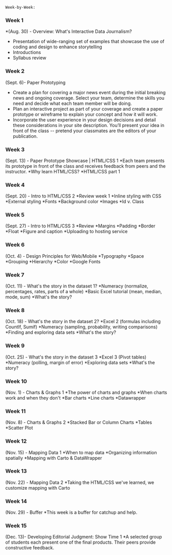 ```
Week-by-Week:
```


### Week 1 
*(Aug. 30) - Overview: What's Interactive Data Journalism?
* Presentation of wide-ranging set of examples that showcase the use of coding and design to enhance storytelling
* Introductions
* Syllabus review

### Week 2 
(Sept. 6)- Paper Prototyping 
* Create a plan for covering a major news event during the initial breaking news and ongoing coverage. Select your team, determine the skills you need and decide what each team member will be doing.
* Plan an interactive project as part of your coverage and create a paper prototype or wireframe to explain your concept and how it will work. 
* Incorporate the user experience in your design decisions and detail these considerations in your site description. You’ll present your idea in front of the class -- pretend your classmates are the editors of your publication. 

### Week 3 
(Sept. 13) - Paper Prototype Showcase | HTML/CSS 1
*Each team presents its prototype in front of the class and receives feedback from peers and the instructor.
*Why learn HTML/CSS?
*HTML/CSS part 1

### Week 4 
(Sept. 20) - Intro to HTML/CSS 2
*Review week 1
*Inline styling with CSS
*External styling
*Fonts
*Background color 
*Images 
*Id v. Class

### Week 5 
(Sept. 27) - Intro to HTML/CSS 3
*Review 
*Margins
*Padding
*Border
*Float
*Figure and caption 
*Uploading to hosting service

### Week 6 
(Oct. 4) - Design Principles for Web/Mobile
*Typography
*Space
*Grouping
*Hierarchy 
*Color
*Google Fonts

### Week 7 
(Oct. 11) - What's the story in the dataset 1?
*Numeracy (normalize, percentages, rates, parts of a whole)
*Basic Excel tutorial (mean, median, mode, sum)
*What's the story? 

### Week 8 
(Oct. 18) - What's the story in the dataset 2?
*Excel 2 (formulas including CountIf, Sumif)
*Numeracy (sampling, probability, writing comparisons)
*Finding and exploring data sets 
*What's the story?

### Week 9 
(Oct. 25) - What's the story in the dataset 3
*Excel 3 (Pivot tables)
*Numeracy (polling, margin of error)
*Exploring data sets
*What's the story?

### Week 10 
(Nov. 1) - Charts & Graphs 1
*The power of charts and graphs
*When charts work and when they don't
*Bar charts
*Line charts
*Datawrapper

### Week 11 
(Nov. 8) - Charts & Graphs 2 
*Stacked Bar or Column Charts
*Tables
*Scatter Plot

### Week 12 
(Nov. 15) - Mapping Data 1 
*When to map data
*Organizing information spatially 
*Mapping with Carto & DataWrapper

### Week 13
(Nov. 22) - Mapping Data 2 
*Taking the HTML/CSS we've learned, we customize mapping with Carto

### Week 14
(Nov. 29) - Buffer
*This week is a buffer for catchup and help.

### Week 15 
(Dec. 13)- Developing Editorial Judgment: Show Time 1
*A selected group of students each present one of the final products. Their peers provide constructive feedback. 


